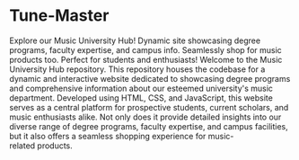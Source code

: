 # Tune-Master
Explore our Music University Hub! Dynamic site showcasing degree programs, faculty expertise, and campus info. Seamlessly shop for music products too. Perfect for students and enthusiasts! Welcome to the Music University Hub repository. This repository houses the codebase for a dynamic and interactive website dedicated to showcasing degree programs and comprehensive information about our esteemed university's music department. Developed using HTML, CSS, and JavaScript, this website serves as a central platform for prospective students, current scholars, and music enthusiasts alike.
Not only does it provide detailed insights into our diverse range of degree programs, faculty expertise, and campus facilities, but it also offers a seamless shopping experience for music-related products.
